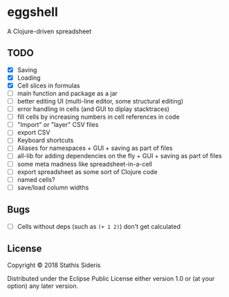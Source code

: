 # eggshell

A Clojure-driven spreadsheet

## TODO

- [x] Saving
- [x] Loading
- [x] Cell slices in formulas
- [ ] main function and package as a jar
- [ ] better editing UI (multi-line editor, some structural editing)
- [ ] error handling in cells (and GUI to diplay stacktraces)
- [ ] fill cells by increasing numbers in cell references in code
- [ ] "Import" or "layer" CSV files
- [ ] export CSV
- [ ] Keyboard shortcuts
- [ ] Aliases for namespaces + GUI + saving as part of files
- [ ] all-lib for adding dependencies on the fly + GUI + saving as part of files
- [ ] some meta madness like spreadsheet-in-a-cell
- [ ] export spreadsheet as some sort of Clojure code
- [ ] named cells?
- [ ] save/load column widths

## Bugs

- [ ] Cells without deps (such as `(+ 1 2)`) don't get calculated

## License

Copyright © 2018 Stathis Sideris

Distributed under the Eclipse Public License either version 1.0 or (at
your option) any later version.
